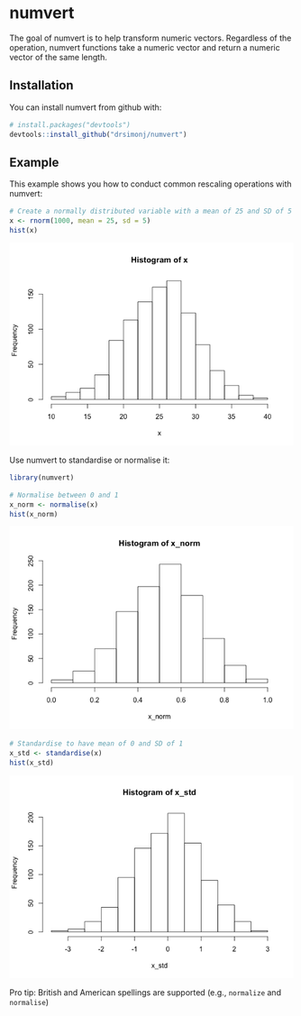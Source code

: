 
<!-- README.md is generated from README.Rmd. Please edit that file -->
numvert
=======

The goal of numvert is to help transform numeric vectors. Regardless of the operation, numvert functions take a numeric vector and return a numeric vector of the same length.

Installation
------------

You can install numvert from github with:

``` r
# install.packages("devtools")
devtools::install_github("drsimonj/numvert")
```

Example
-------

This example shows you how to conduct common rescaling operations with numvert:

``` r
# Create a normally distributed variable with a mean of 25 and SD of 5
x <- rnorm(1000, mean = 25, sd = 5)
hist(x)
```

![](README-example-1.png)

Use numvert to standardise or normalise it:

``` r
library(numvert)
```

``` r
# Normalise between 0 and 1
x_norm <- normalise(x)
hist(x_norm)
```

![](README-unnamed-chunk-3-1.png)

``` r
# Standardise to have mean of 0 and SD of 1
x_std <- standardise(x)
hist(x_std)
```

![](README-unnamed-chunk-4-1.png)

Pro tip: British and American spellings are supported (e.g., `normalize` and `normalise`)
